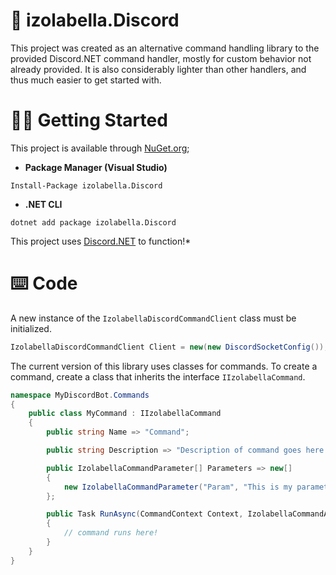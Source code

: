 # 💞 izolabella.Discord

This project was created as an alternative command handling library to the provided Discord.NET command handler, mostly for custom behavior not already provided.
It is also considerably lighter than other handlers, and thus much easier to get started with.

# 👩‍💻 Getting Started
This project is available through [NuGet.org](https://www.nuget.org/packages/izolabella.Discord/);
- __Package Manager (Visual Studio)__
```
Install-Package izolabella.Discord
```
- __.NET CLI__
```
dotnet add package izolabella.Discord
```
This project uses [Discord.NET](https://www.nuget.org/packages/Discord.Net/) to function!*

# ⌨️ Code
A new instance of the `IzolabellaDiscordCommandClient` class must be initialized.
```cs
IzolabellaDiscordCommandClient Client = new(new DiscordSocketConfig());
```

The current version of this library uses classes for commands. To create a command, create a class that inherits the interface `IIzolabellaCommand`.
```cs
namespace MyDiscordBot.Commands
{
    public class MyCommand : IIzolabellaCommand
    {
        public string Name => "Command";

        public string Description => "Description of command goes here.";

        public IzolabellaCommandParameter[] Parameters => new[]
        {
            new IzolabellaCommandParameter("Param", "This is my parameter!", ApplicationCommandOptionType.Channel, true)
        };

        public Task RunAsync(CommandContext Context, IzolabellaCommandArgument[] Arguments)
        {
            // command runs here!
        }
    }
}
```